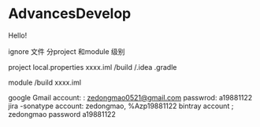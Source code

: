 # AdvancesDevelop
Hello!

ignore 文件 分project 和module 级别

project
local.properties
xxxx.iml
/build
/.idea
.gradle

module
/build
xxxx.iml

google Gmail account: :       zedongmao0521@gmail.com 
	passwrod:	a19881122 
jira -sonatype account:	zedongmao, 	%Azp19881122 
bintray account ;	zedongmao 	password		 a19881122
